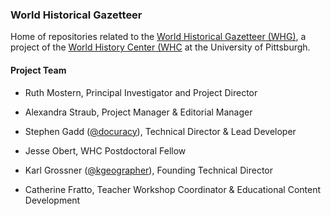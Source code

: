 ### World Historical Gazetteer

Home of repositories related to the [World Historical Gazetteer (WHG)](https://whgazetteer.org), a project of the [World History Center (WHC](https://www.worldhistory.pitt.edu/) at the University of Pittsburgh.

#### Project Team

- Ruth Mostern, Principal Investigator and Project Director

- Alexandra Straub, Project Manager & Editorial Manager

- Stephen Gadd ([@docuracy](https://github.com/docuracy)), Technical Director & Lead Developer

- Jesse Obert, WHC Postdoctoral Fellow

- Karl Grossner ([@kgeographer](https://github.com/kgeographer)), Founding Technical Director

- Catherine Fratto, Teacher Workshop Coordinator & Educational Content Development
